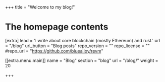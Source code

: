 +++
title = "Welcome to my blog!"


# The homepage contents
[extra]
lead = 'I write about core blockchain (mostly Ethereum) and rust.'
url = "/blog"
url_button = "Blog posts"
repo_version = ""
repo_license = ""
#repo_url = "https://github.com/bluealloy/revm"

[[extra.menu.main]]
name = "Blog"
section = "blog"
url = "/blog/"
weight = 20

+++
